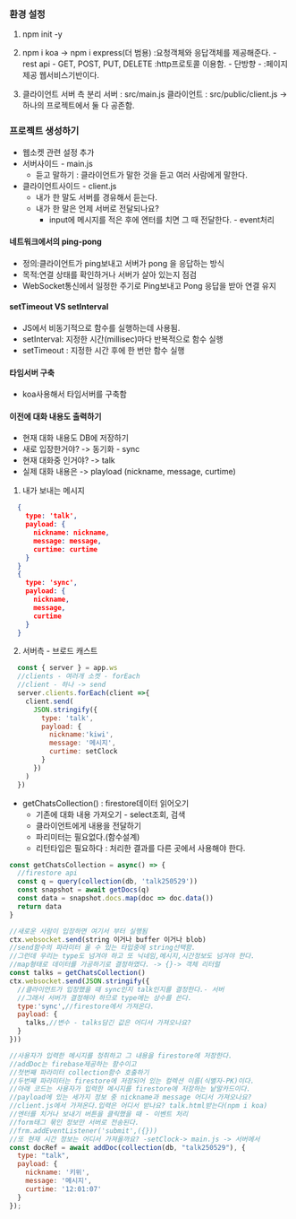 ### 환경 설정
1. npm init -y

2. npm i koa -> npm i express(더 범용)
:요청객체와 응답객체를 제공해준다. - rest api - GET, POST, PUT, DELETE
:http프로토콜 이용함. - 단방향 - 
:페이지 제공
웹서비스기반이다.

3. 클라이언트 서버 측 분리
서버 : src/main.js
클라이언트 : src/public/client.js
-> 하나의 프로젝트에서 둘 다  공존함.

### 프로젝트 생성하기
- 웹소켓 관련 설정 추가
- 서버사이드 - main.js
  - 듣고 말하기 : 클라이언트가 말한 것을 듣고 여러 사람에게 말한다.
- 클라이언트사이드 - client.js
  - 내가 한 말도 서버를 경유해서 듣는다.
  - 내가 한 말은 언제 서버로 전달되나요?
    - input에 메시지를 적은 후에 엔터를 치면 그 때 전달한다. - event처리
    
#### 네트워크에서의 ping-pong
- 정의:클라이언트가 ping보내고 서버가 pong 을 응답하는 방식
- 목적:연결 상태를 확인하거나 서버가 살아 있는지 점검
- WebSocket통신에서 일정한 주기로 Ping보내고 Pong 응답을 받아 연결 유지

#### setTimeout VS setInterval
- JS에서 비동기적으로 함수를 실행하는데 사용됨.
- setInterval: 지정한 시간(millisec)마다 반복적으로 함수 실행
- setTimeout : 지정한 시간 후에 한 번만 함수 실행

#### 타임서버 구축
- koa사용해서 타임서버를 구축함

#### 이전에 대화 내용도 출력하기
- 현재 대화 내용도 DB에 저장하기
- 새로 입장한거야? -> 동기화 - sync
- 현재 대화중 인거야? -> talk
- 실제 대화 내용은 -> playload
(nickname, message, curtime)

1. 내가 보내는 메시지
```json
  {
    type: 'talk',
    payload: {
      nickname: nickname,
      message: message,
      curtime: curtime
    }
  }
  {
    type: 'sync',
    payload: {
      nickname,
      message,
      curtime
    }
  }
```

2. 서버측 - 브로드 캐스트
```javascript
  const { server } = app.ws
  //clients - 여러개 소켓 - forEach
  //client - 하나 -> send
  server.clients.forEach(client =>{
    client.send(
      JSON.stringify({
        type: 'talk',
        payload: {
          nickname:'kiwi',
          message: '메시지',
          curtime: setClock
        }
      })
    )
  })
```

- getChatsCollection() : firestore데이터 읽어오기
  - 기존에 대화 내용 가져오기 - select조회, 검색
  - 클라이언트에게 내용을 전달하기
  - 파리미터는 필요없다.(함수설계)
  - 리턴타입은 필요하다 : 처리한 결과를 다른 곳에서 사용해야 한다.
```javascript
const getChatsCollection = async() => {
  //firestore api
  const q = query(collection(db, 'talk250529'))
  const snapshot = await getDocs(q)
  const data = snapshot.docs.map(doc => doc.data())
  return data
}

//새로운 사람이 입장하면 여기서 부터 실행됨
ctx.websocket.send(string 이거나 buffer 이거나 blob)
//send함수의 파라미터 올 수 있는 타입중에 string선택함.
//그런데 우리는 type도 넘겨야 하고 또 닉네임,메시지,시간정보도 넘겨야 한다.
//map형태로 데이터를 가공하기로 결정하였다. -> {}-> 객체 리터럴
const talks = getChatsCollection()
ctx.websocket.send(JSON.stringify({
  //클라이언트가 입장했을 때 sync인지 talk인지를 결정한다.- 서버
  //그래서 서버가 결정해야 하므로 type에는 상수를 쓴다.
  type:'sync',//firestore에서 가져온다.
  payload: {
    talks,//변수 - talks담긴 값은 어디서 가져오나요?
  }
}))

//사용자가 입력한 메시지를 청취하고 그 내용을 firestore에 저장한다.
//addDoc는 firebase제공하는 함수이고
//첫번째 파라미터 collection함수 호출하기
//두번째 파라미터는 firestore에 저장되어 있는 컬렉션 이름(식별자-PK)이다.
//아래 코드는 사용자가 입력한 메시지를 firestore에 저장하는 낱말카드이다.
//payload에 있는 세가지 정보 중 nickname과 message 어디서 가져오나요? 
//client.js에서 가져온다.입력은 어디서 받나요? talk.html받는다(npm i koa)
//엔터를 치거나 보내기 버튼을 클릭했을 때 - 이벤트 처리
//form태그 묶인 정보만 서버로 전송된다.
//frm.addEventListener('submit',({}))
//또 현재 시간 정보는 어디서 가져올까요? -setClock-> main.js -> 서버에서
const docRef = await addDoc(collection(db, "talk250529"), {
  type: "talk",
  payload: {
    nickname: '키위',
    message: '메시지',
    curtime: '12:01:07'
  }
});


```

